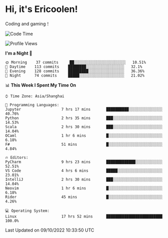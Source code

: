 # Hi, it's Ericoolen!
Coding and gaming！

<!--START_SECTION:waka-->
![Code Time](http://img.shields.io/badge/Code%20Time-429%20hrs%2025%20mins-blue)

![Profile Views](http://img.shields.io/badge/Profile%20Views-1-blue)

**I'm a Night 🦉** 

```text
🌞 Morning    37 commits     ██░░░░░░░░░░░░░░░░░░░░░░░   10.51% 
🌆 Daytime    113 commits    ████████░░░░░░░░░░░░░░░░░   32.1% 
🌃 Evening    128 commits    █████████░░░░░░░░░░░░░░░░   36.36% 
🌙 Night      74 commits     █████░░░░░░░░░░░░░░░░░░░░   21.02%

```


📊 **This Week I Spent My Time On** 

```text
⌚︎ Time Zone: Asia/Shanghai

💬 Programming Languages: 
Jupyter                  7 hrs 17 mins       ██████████░░░░░░░░░░░░░░░   40.76% 
Python                   2 hrs 35 mins       ███░░░░░░░░░░░░░░░░░░░░░░   14.53% 
Scala                    2 hrs 30 mins       ███░░░░░░░░░░░░░░░░░░░░░░   14.04% 
OCaml                    1 hr 6 mins         █░░░░░░░░░░░░░░░░░░░░░░░░   6.18% 
F#                       51 mins             █░░░░░░░░░░░░░░░░░░░░░░░░   4.84%

🔥 Editors: 
PyCharm                  9 hrs 23 mins       █████████████░░░░░░░░░░░░   52.51% 
VS Code                  4 hrs 6 mins        █████░░░░░░░░░░░░░░░░░░░░   23.01% 
IntelliJ                 2 hrs 30 mins       ███░░░░░░░░░░░░░░░░░░░░░░   14.04% 
Neovim                   1 hr 6 mins         █░░░░░░░░░░░░░░░░░░░░░░░░   6.18% 
Rider                    45 mins             █░░░░░░░░░░░░░░░░░░░░░░░░   4.26%

💻 Operating System: 
Linux                    17 hrs 52 mins      █████████████████████████   100.0%

```


 Last Updated on 09/10/2022 10:33:50 UTC
<!--END_SECTION:waka-->

